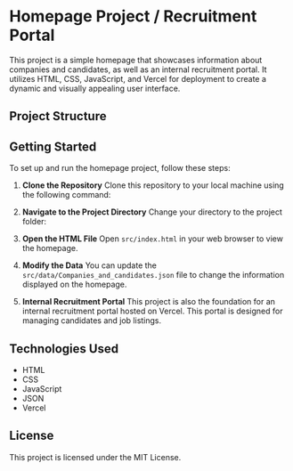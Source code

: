 # Homepage Project / Recruitment Portal

This project is a simple homepage that showcases information about companies and candidates, as well as an internal recruitment portal. It utilizes HTML, CSS, JavaScript, and Vercel for deployment to create a dynamic and visually appealing user interface.

## Project Structure

## Getting Started

To set up and run the homepage project, follow these steps:

1. **Clone the Repository**
   Clone this repository to your local machine using the following command:

2. **Navigate to the Project Directory**
   Change your directory to the project folder:

3. **Open the HTML File**
   Open `src/index.html` in your web browser to view the homepage.

4. **Modify the Data**
   You can update the `src/data/Companies_and_candidates.json` file to change the information displayed on the homepage.

5. **Internal Recruitment Portal**
   This project is also the foundation for an internal recruitment portal hosted on Vercel. This portal is designed for managing candidates and job listings.

## Technologies Used

- HTML
- CSS
- JavaScript
- JSON
- Vercel

## License

This project is licensed under the MIT License.
